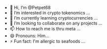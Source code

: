 - 👋 Hi, I’m @Petpet68
- 👀 I’m interested in crypto tokenomics ...
- 🌱 I’m currently learning cryptocurrencies ...
- 💞️ I’m looking to collaborate on any projects ...
- 📫 How to reach me is thru meta ...
- 😄 Pronouns: Him...
- ⚡ Fun fact: I'm allergic to seafoods ...

<!---
Petpet68/Petpet68 is a ✨ special ✨ repository because its `README.md` (this file) appears on your GitHub profile.
You can click the Preview link to take a look at your changes.
--->

